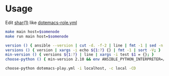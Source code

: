 # Usage

[shar(1)]: https://linux.die.net/man/1/shar "man"
[dotemacs-role.yml]: dotemacs-role.yml "file"

Edit [shar(1)][] like [dotemacs-role.yml][]

```bash
make main host=$somenode
make run main host=$somenode

version () { ansible --version | cut -d. -f-2 | line | fmt -1 | sed -n 2p; }
versions () { version | xargs -i echo ${1:?} {} | fmt -1 | sort -V; }
min-version () { versions ${1:?} | line | xargs -i test $1 = {}; }
choose-python () { min-version 2.10 && env ANSIBLE_PYTHON_INTERPRETER=/usr/bin/python3 "$@" || "$@"; }

choose-python dotemacs-play.yml -i localhost, -c local -CD
```
